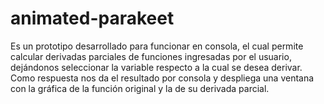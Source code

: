 # animated-parakeet
Es un prototipo desarrollado para funcionar en consola, el cual permite calcular derivadas parciales de funciones ingresadas por el usuario, dejándonos seleccionar la variable respecto a la cual se desea derivar. Como respuesta nos da el resultado por consola y despliega una ventana con la gráfica de la función original y la de su derivada parcial.
